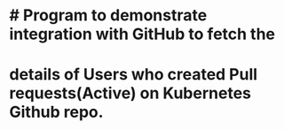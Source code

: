 # # Program to demonstrate integration with GitHub to fetch the 
# details of Users who created Pull requests(Active) on Kubernetes Github repo.
